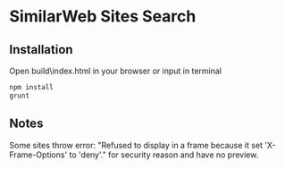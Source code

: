 # SimilarWeb Sites Search

## Installation

Open build\index.html in your browser or input in terminal

```bash
npm install
grunt
```

## Notes

Some sites throw error: "Refused to display in a frame because it set 'X-Frame-Options' to 'deny'." for security reason and have no preview.
